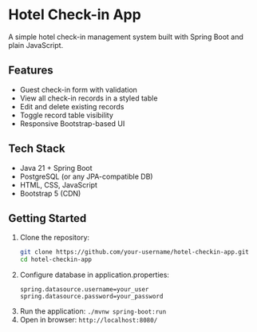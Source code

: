 # Hotel Check-in App

A simple hotel check-in management system built with Spring Boot and plain JavaScript.

## Features

- Guest check-in form with validation
- View all check-in records in a styled table
- Edit and delete existing records
- Toggle record table visibility
- Responsive Bootstrap-based UI

## Tech Stack

- Java 21 + Spring Boot
- PostgreSQL (or any JPA-compatible DB)
- HTML, CSS, JavaScript
- Bootstrap 5 (CDN)

## Getting Started

1. Clone the repository:
   ```bash
   git clone https://github.com/your-username/hotel-checkin-app.git
   cd hotel-checkin-app
2. Configure database in application.properties:
   ```spring.datasource.url=jdbc:postgresql://localhost:5432/hotel
   spring.datasource.username=your_user
   spring.datasource.password=your_password
   ```
3. Run the application:
   ```./mvnw spring-boot:run```
4. Open in browser:
   ```http://localhost:8080/```
